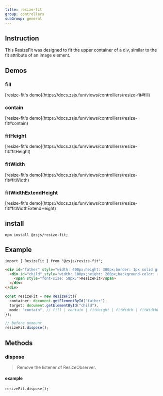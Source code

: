 ```yaml
---
title: resize-fit
group: controllers
subGroup: general
---
```


## Instruction

This ResizeFit was designed to fit the upper container of a div, similar to the fit attribute of an image element.

## Demos

### fill

<Demo src="./demo/fill.tsx" />
[resize-fit's demo](https://docs.zsjs.fun/views/controlllers/resize-fit#fill)

### contain

<Demo src="./demo/contain.tsx" />
[resize-fit's demo](https://docs.zsjs.fun/views/controlllers/resize-fit#contain)

### fitHeight

<Demo src="./demo/fitHeight.tsx" />
[resize-fit's demo](https://docs.zsjs.fun/views/controlllers/resize-fit#fitHeight)

### fitWidth

<Demo src="./demo/fitWidth.tsx" />
[resize-fit's demo](https://docs.zsjs.fun/views/controlllers/resize-fit#fitWidth)


### fitWidthExtendHeight

<Demo src="./demo/fitWidthExtendHeight.tsx" />
[resize-fit's demo](https://docs.zsjs.fun/views/controlllers/resize-fit#fitWidthExtendHeight)

## install

`npm install @zsjs/resize-fit;`

## Example

`import { ResizeFit } from "@zsjs/resize-fit";`

```html
<div id="father" style="width: 400px;height: 300px;border: 1px solid green;">
  <div id="child" style="width: 100px;height: 200px;background-color: red;">
    <span style="font-size: 58px;">ResizeFit</span>
  </div>
</div>
```

```ts
const resizeFit = new ResizeFit({
  container: document.getElementById("father"),
  target: document.getElementById("child"),
  mode: "contain", // fill | contain | fitHeight | fitWidth | fitWidthExtendHeight |
});

// before unmount
resizeFit.dispose();
```

## Methods

### dispose

> Remove the listener of ResizeObserver.

#### example

`resizeFit.dispose();`
